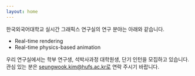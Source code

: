 ```yaml
---
layout: home
---
```


한국외국어대학교 실시간 그래픽스 연구실의 연구 분야는 아래와 같습니다.
* Real-time rendering
* Real-time physics-based animation

우리 연구실에서는 학부 연구생, 석박사과정 대학원생, 단기 인턴을 모집하고 있습니다.
관심 있는 분은 seungwook.kim@hufs.ac.kr로 연락 주시기 바랍니다.
